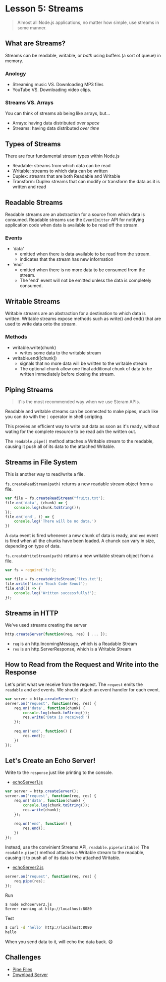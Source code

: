 # Lesson 5: Streams

> Almost all Node.js applications, no matter how simple, use streams in some manner.

## What are Streams?

Streams can be readable, writable, or *both* using buffers (a sort of queue) in memory.

### Anology

- Streaming music VS. Downloading MP3 files
- YouTube VS. Downloading video clips.

### Streams VS. Arrays

You can think of streams ab being like arrays, but...
- Arrays: having data distributed *over space*
- Streams: having data distributed *over time*

## Types of Streams
There are four fundamental stream types within Node.js
- Readable: streams from which data can be read
- Writable: streams to which data can be written
- Duplex: streams that are both Readable and Writable
- Transform: Duplex streams that can modify or transform the data as it is written and read

## Readable Streams
Readable streams are an abstraction for a source from which data is consumed.
Readable streams use the `EventEmitter` API for notifying application code when data is available to be read off the stream.

### Events
- 'data'
	- emitted when there is data available to be read from the stream.
	- indicates that the stream has new information
- 'end'
	- emitted when there is no more data to be consumed from the stream.
	- The 'end' event will not be emitted unless the data is completely consumed.

## Writable Streams
Writable streams are an abstraction for a destination to which data is written.
Writable streams expose methods such as write() and end() that are used to write data onto the stream.

### Methods
- writable.write(chunk)
	- writes some data to the writable stream
- writable.end([chunk])
	- signals that no more data will be written to the writable stream
	- The optional chunk allow one final additional chunk of data to be written immediately before closing the stream.

## Piping Streams
> It'is the most recommended way when we use Steram APIs.

Readable and writable streams can be connected to make pipes, much like you can do with the `|` operator in shell scripting.

This provies an efficient way to write out data as soon as it's ready, without wating for the complete resource to be read adn the written out.

The `readable.pipe()` method attaches a Writable stream to the readable, causing it push all of its data to the attached Writable.

## Streams in File System
This is another way to read/write a file.

`fs.createReadStream(path)` returns a new readable stream object from a file.
```js
var file = fs.createReadStream("fruits.txt");
file.on('data', (chunk) => {
	console.log(chunk.toString());
});
file.on('end', () => {
	console.log('There will be no data.')
})
```

A `data` event is fired whenever a new chunk of data is ready, and `end` event is fired when all the chunks have been loaded.
A chunck can vary in size, depending on type of data.

`fs.createWriteStream(path)` returns a new writable stream object from a file.
```js
var fs = require('fs');

var file = fs.createWriteStream('ltcs.txt');
file.write('Learn Teach Code Seoul');
file.end(() => {
	console.log('Written successfully!');
});
```

## Streams in HTTP
We've used streams creating the server
```js
http.createServer(function(req, res) { ... });
```
- `req` is an http.IncomingMessage, which is a Readable Stream
- `res` is an http.ServerResponse, which is a Writable Stream

## How to Read from the Request and Write into the Response
Let's print what we receive from the request.
The `request` emits the `readable` and `end` events.
We should attach an event handler for each event.
```js
var server = http.createServer();
server.on('request', function(req, res) {
	req.on('data', function(chunk) {		
		console.log(chunk.toString());
		res.write('Data is received!')
	});
	
	req.on('end', function() {
		res.end();
	})
});
```

## Let's Create an Echo Server!

Write to the `response` just like printing to the console.
- [echoServer1.js](echoServer1.js)
```js
var server = http.createServer();
server.on('request', function(req, res) {
	req.on('data', function(chunk) {		
		console.log(chunk.toString());
		res.write(chunk);
	});
	
	req.on('end', function() {
		res.end();
	})
});
```

Instead, use the convinient Streams API, `readable.pipe(writable)`
The `readable.pipe()` method attaches a Writable stream to the readable, causing it to push all of its data to the attached Writable.

- [echoServer2.js](echoServer2.js)
```js
server.on('request', function(req, res) {
	req.pipe(res);
});
```

Run
```bash
$ node echoServer2.js
Server running at http://localhost:8080
```

Test
```bash
$ curl -d 'hello' http://localhost:8080
hello
```

When you send data to it, will echo the data back. :smile:

## Challenges
- [Pipe Files](challenges/pipeFiles.js)
- [Download Server](challenges/downloadServer.js)
